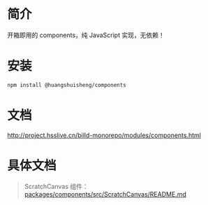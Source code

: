 # 简介

开箱即用的 components，纯 JavaScript 实现，无依赖！

# 安装

```sh
npm install @huangshuisheng/components
```

# 文档

http://project.hsslive.cn/billd-monorepo/modules/components.html

# 具体文档

> ScratchCanvas 组件： [packages/components/src/ScratchCanvas/README.md](https://github.com/galaxy-s10/billd-monorepo/blob/master/packages/components/src/ScratchCanvas/README.md)
